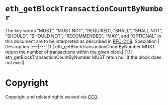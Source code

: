 # `eth_getBlockTransactionCountByNumber`

The key words “MUST”, “MUST NOT”, “REQUIRED”, “SHALL”, “SHALL NOT”, “SHOULD”, “SHOULD NOT”, “RECOMMENDED”, “MAY”, and “OPTIONAL” in this document are to be interpreted as described in [RFC-2119](https://www.ietf.org/rfc/rfc2119.txt).
Speciation | Description
|---|---|
|1 | eth_getBlockTransactionCountByNumber MUST return the number of transactions within the given block|
|1.1| eth_getBlockTransactionCountByNumber MUST retun null if the block does not exist|

# Copyright
Copyright and related rights waived via [CC0](https://creativecommons.org/publicdomain/zero/1.0/).
